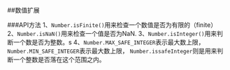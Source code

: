 ##数值扩展

###API方法
1、`Number.isFinite()`用来检查一个数值是否为有限的（finite）
2、`Number.isNaN()`用来检查一个值是否为NaN.
3、`Number.isInteger()`用来判断一个数是否为整数。s
4、`Number.MAX_SAFE_INTEGER`表示最大数上限， `Number.MIN_SAFE_INTEGER`表示最大数上限， `Number.issafeInteger`则是用来判断一个整数是否落在这个范围之内。 